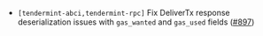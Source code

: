 - `[tendermint-abci,tendermint-rpc]` Fix DeliverTx response deserialization
  issues with `gas_wanted` and `gas_used` fields
  ([#897](https://github.com/informalsystems/tendermint-rs/pull/897))
